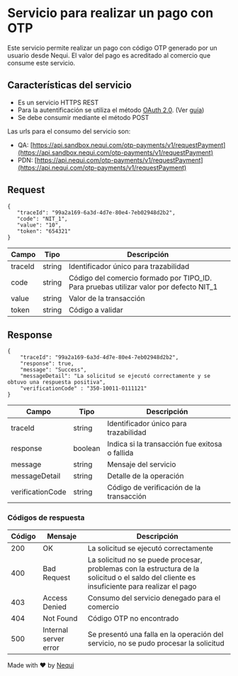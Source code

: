 # Servicio para realizar un pago con OTP

Este servicio permite realizar un pago con código OTP generado por un usuario desde Nequi. El valor del pago es acreditado al comercio que consume este servicio.

## Características del servicio

- Es un servicio HTTPS REST
- Para la autentificación se utiliza el método [OAuth 2.0](https://oauth.net/2/). (Ver [guía](./authentication.md))
- Se debe consumir mediante el método POST

Las urls para el consumo del servicio son:

- QA: [https://api.sandbox.nequi.com/otp-payments/v1/requestPayment](https://api.sandbox.nequi.com/otp-payments/v1/requestPayment)
- PDN: [https://api.nequi.com/otp-payments/v1/requestPayment](https://api.nequi.com/otp-payments/v1/requestPayment)

## Request

    {
       "traceId": "99a2a169-6a3d-4d7e-80e4-7eb02948d2b2",
       "code": "NIT_1",
       "value": "10",
       "token": "654321"
    }

| **Campo** | **Tipo** | **Descripción** |
-- | -- | --
| traceId | string | Identificador único para trazabilidad |
| code | string | Código del comercio formado por TIPO_ID. Para pruebas utilizar valor por defecto NIT_1 |
| value | string | Valor de la transacción |
| token | string | Código a validar |  

## Response

    {
        "traceId": "99a2a169-6a3d-4d7e-80e4-7eb02948d2b2",
        "response": true,
        "message": "Success",
        "messageDetail": "La solicitud se ejecutó correctamente y se obtuvo una respuesta positiva",
        "verificationCode" : "350-10011-0111121"
    }

| **Campo** | **Tipo** | **Descripción** |
-- | -- | --
| traceId | string | Identificador único para trazabilidad |
| response | boolean | Indica si la transacción fue exitosa o fallida |
| message | string | Mensaje del servicio |
| messageDetail | string | Detalle de la operación |
| verificationCode | string | Código de verificación de la transacción |

### Códigos de respuesta

| **Código** | **Mensaje** | **Descripción** |
| -- | -- | -- |
| 200 | OK | La solicitud se ejecutó correctamente |
| 400 | Bad Request |La solicitud no se puede procesar, problemas con la estructura de la solicitud o el saldo del cliente es insuficiente para realizar el pago |
| 403 | Access Denied |Consumo del servicio denegado para el comercio |
| 404 | Not Found |Código OTP no encontrado |
| 500 | Internal server error | Se presentó una falla en la operación del servicio, no se pudo procesar la solicitud |

Made with ♥ by [Nequi](https://nequi.com)
